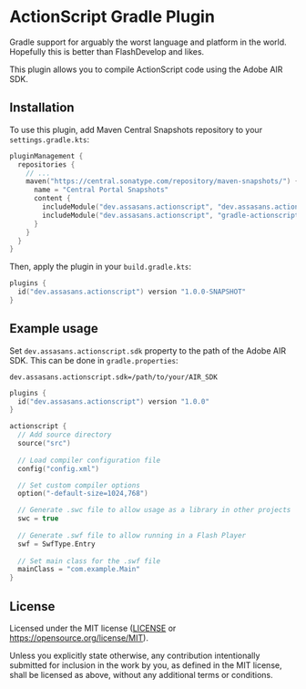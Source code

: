 # ActionScript Gradle Plugin

Gradle support for arguably the worst language and platform in the world.
Hopefully this is better than FlashDevelop and likes.

This plugin allows you to compile ActionScript code using the Adobe AIR SDK. 

## Installation

To use this plugin, add Maven Central Snapshots repository to your `settings.gradle.kts`:

```kotlin
pluginManagement {
  repositories {
    // ...
    maven("https://central.sonatype.com/repository/maven-snapshots/") {
      name = "Central Portal Snapshots"
      content {
        includeModule("dev.assasans.actionscript", "dev.assasans.actionscript.gradle.plugin")
        includeModule("dev.assasans.actionscript", "gradle-actionscript-plugin")
      }
    }
  }
}
```

Then, apply the plugin in your `build.gradle.kts`:

```kotlin
plugins {
  id("dev.assasans.actionscript") version "1.0.0-SNAPSHOT"
}
```

## Example usage

Set `dev.assasans.actionscript.sdk` property to the path of the Adobe AIR SDK. This can be done in `gradle.properties`:

```properties
dev.assasans.actionscript.sdk=/path/to/your/AIR_SDK
```

```kotlin
plugins {
  id("dev.assasans.actionscript") version "1.0.0"
}

actionscript {
  // Add source directory
  source("src")
  
  // Load compiler configuration file
  config("config.xml")

  // Set custom compiler options
  option("-default-size=1024,768")

  // Generate .swc file to allow usage as a library in other projects
  swc = true
  
  // Generate .swf file to allow running in a Flash Player
  swf = SwfType.Entry
  
  // Set main class for the .swf file
  mainClass = "com.example.Main"
}
```

## License
Licensed under the MIT license ([LICENSE](LICENSE) or https://opensource.org/license/MIT).

Unless you explicitly state otherwise, any contribution intentionally submitted
for inclusion in the work by you, as defined in the MIT license,
shall be licensed as above, without any additional terms or conditions.
